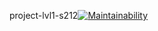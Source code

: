 project-lvl1-s212[![Maintainability](https://api.codeclimate.com/v1/badges/37341afa0ee22f952a0e/maintainability)](https://codeclimate.com/github/ddrgis/project-lvl1-s212/maintainability)